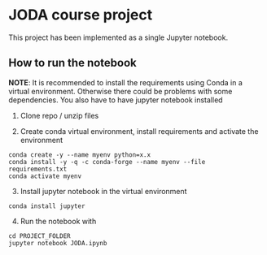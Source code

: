 # JODA course project
This project has been implemented as a single Jupyter notebook.

## How to run the notebook
**NOTE**: It is recommended to install the requirements using Conda in a virtual environment. Otherwise there could be problems with some dependencies. You also have to have jupyter notebook installed

1. Clone repo / unzip files

2. Create conda virtual environment, install requirements and activate the environment
`````
conda create -y --name myenv python=x.x
conda install -y -q -c conda-forge --name myenv --file requirements.txt
conda activate myenv
`````

3. Install jupyter notebook in the virtual environment

````
conda install jupyter 
````

4. Run the notebook with

````
cd PROJECT_FOLDER
jupyter notebook JODA.ipynb
````

